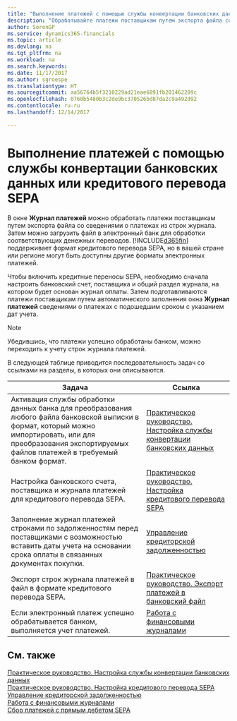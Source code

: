 ```yaml
---
title: "Выполнение платежей с помощью службы конвертации банковских данных или кредитового перевода SEPA | Microsoft Docs"
description: "Обрабатывайте платежи поставщикам путем экспорта файла со сведениями о платежах из строк журнала."
author: SorenGP
ms.service: dynamics365-financials
ms.topic: article
ms.devlang: na
ms.tgt_pltfrm: na
ms.workload: na
ms.search.keywords: 
ms.date: 11/17/2017
ms.author: sgroespe
ms.translationtype: HT
ms.sourcegitcommit: aa56764b5f3210229ad21eae6891fb201462209c
ms.openlocfilehash: 0760b5480b3c2de9bc370526bd87da2c9a492d92
ms.contentlocale: ru-ru
ms.lasthandoff: 12/14/2017

---
```

# <a name="making-payments-with-bank-data-conversion-service-or-sepa-credit-transfer"></a>Выполнение платежей с помощью службы конвертации банковских данных или кредитового перевода SEPA
В окне **Журнал платежей** можно обработать платежи поставщикам путем экспорта файла со сведениями о платежах из строк журнала. Затем можно загрузить файл в электронный банк для обработки соответствующих денежных переводов. [!INCLUDE[d365fin](includes/d365fin_md.md)] поддерживает формат кредитового перевода SEPA, но в вашей стране или регионе могут быть доступны другие форматы электронных платежей.   

 Чтобы включить кредитные переносы SEPA, необходимо сначала настроить банковский счет, поставщика и общий раздел журнала, на котором будет основан журнал оплаты. Затем подготавливаются платежи поставщикам путем автоматического заполнения окна **Журнал платежей** сведениями о платежах с подошедшим сроком с указанием дат учета.  

> [!NOTE]  
>  Убедившись, что платежи успешно обработаны банком, можно переходить к учету строк журнала платежей.  

 В следующей таблице приводится последовательность задач со ссылками на разделы, в которых они описываются.   

|**Задача**|**Ссылка**|  
|------------|-------------|  
|Активация службы обработки данных банка для преобразования любого файла банковской выписки в формат, который можно импортировать, или для преобразования экспортируемых файлов платежей в требуемый банком формат.|[Практическое руководство. Настройка службы конвертации банковских данных](bank-how-setup-bank-statement-service.md)|  
|Настройка банковского счета, поставщика и журнала платежей для кредитового перевода SEPA.|[Практическое руководство. Настройка кредитового перевода SEPA](finance-how-to-set-up-sepa-credit-transfer.md)|  
|Заполнение журнал платежей строками по задолженностям перед поставщиками с возможностью вставить даты учета на основании срока оплаты в связанных документах покупки.|[Управление кредиторской задолженностью](payables-manage-payables.md)|  
|Экспорт строк журнала платежей в файл в формате кредитового перевода SEPA.|[Практическое руководство. Экспорт платежей в банковский файл](payables-how-export-payments-bank-file.md)|  
|Если электронный платеж успешно обрабатывается банком, выполняется учет платежей.|[Работа с финансовыми журналами](ui-work-general-journals.md)|  

## <a name="see-also"></a>См. также  
[Практическое руководство. Настройка службы конвертации банковских данных](bank-how-setup-bank-statement-service.md)  
[Практическое руководство. Настройка кредитового перевода SEPA](finance-how-to-set-up-sepa-credit-transfer.md)  
[Управление кредиторской задолженностью](payables-manage-payables.md)   
[Работа с финансовыми журналами](ui-work-general-journals.md)  
[Сбор платежей с прямым дебетом SEPA](finance-collect-payments-with-sepa-direct-debit.md)   

